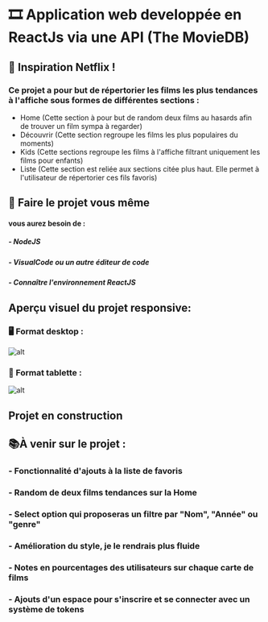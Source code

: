 # 🎞 Application web developpée en ReactJs via une API (The MovieDB) 

## 🎥 Inspiration Netflix !

### Ce projet a pour but de répertorier les films les plus tendances à l'affiche sous formes de différentes sections :
- Home (Cette section à pour but de random deux films au hasards afin de trouver un film sympa à regarder)
- Découvrir (Cette section regroupe les films les plus populaires du moments)
- Kids (Cette sections regroupe les films à l'affiche filtrant uniquement les films pour enfants)
- Liste (Cette section est reliée aux sections citée plus haut. Elle permet à l'utilisateur de répertorier ces fils favoris)

## 📌 Faire le projet vous même 
#### vous aurez besoin de :
##### - NodeJS
##### - VisualCode ou un autre éditeur de code
##### - Connaître l'environnement ReactJS

## Aperçu visuel du projet responsive:

### 🖥 Format desktop :

![alt](https://github.com/naimtahouri/gif-project/blob/master/chill-desktop.gif?raw=true)

### 📲 Format tablette : 

![alt](https://github.com/naimtahouri/gif-project/blob/master/chillflix-tablette.gif?raw=true)

## Projet en construction 

## 📚À venir sur le projet :

### - Fonctionnalité d'ajouts à la liste de favoris
### - Random de deux films tendances sur la Home 
### - Select option qui proposeras un filtre par "Nom", "Année" ou "genre"
### - Amélioration du style, je le rendrais plus fluide
### - Notes en pourcentages des utilisateurs sur chaque carte de films
### - Ajouts d'un espace pour s'inscrire et se connecter avec un système de tokens
